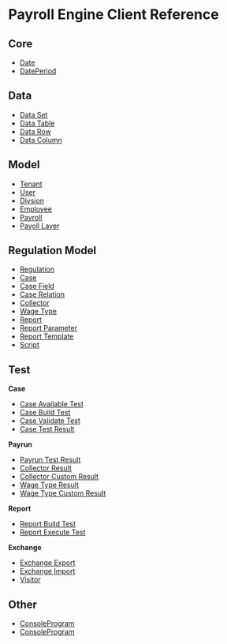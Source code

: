 # Payroll Engine Client Reference

## Core
- [Date](xref:PayrollEngine.Client.Scripting.Function.Date)
- [DatePeriod](xref:PayrollEngine.Client.Scripting.Function.DatePeirod)

## Data
- [Data Set](xref:PayrollEngine.Client.Scripting.Function.DataSet)
- [Data Table](xref:PayrollEngine.Client.Scripting.Function.DataTable)
- [Data Row](xref:PayrollEngine.Client.Scripting.Function.DataRow)
- [Data Column](xref:PayrollEngine.Client.Scripting.Function.DataColumn)

## Model
- [Tenant](xref:PayrollEngine.Client.Scripting.Function.Tenant)
- [User](xref:PayrollEngine.Client.Scripting.Function.User)
- [Divsion](xref:PayrollEngine.Client.Scripting.Function.Division)
- [Employee](xref:PayrollEngine.Client.Scripting.Function.Employee)
- [Payroll](xref:PayrollEngine.Client.Scripting.Function.Payroll)
- [Payoll Layer](xref:PayrollEngine.Client.Scripting.Function.PayrollLayer)

## Regulation Model
- [Regulation](xref:PayrollEngine.Client.Scripting.Function.Regulation)
- [Case](xref:PayrollEngine.Client.Scripting.Function.Case)
- [Case Field](xref:PayrollEngine.Client.Scripting.Function.Casefield)
- [Case Relation](xref:PayrollEngine.Client.Scripting.Function.CaseRelation)
- [Collector](xref:PayrollEngine.Client.Scripting.Function.Collector)
- [Wage Type](xref:PayrollEngine.Client.Scripting.Function.WagType)
- [Report](xref:PayrollEngine.Client.Scripting.Function.Report)
- [Report Parameter](xref:PayrollEngine.Client.Scripting.Function.ReportParameter)
- [Report Template](xref:PayrollEngine.Client.Scripting.Function.ReportTemplate)
- [Script](xref:PayrollEngine.Client.Scripting.Function.Script)

## Test
**Case**
- [Case Available Test](xref:PayrollEngine.Client.Scripting.Function.CaseAvailableTest)
- [Case Build Test](xref:PayrollEngine.Client.Scripting.Function.CaseBuildTest)
- [Case Validate Test](xref:PayrollEngine.Client.Scripting.Function.CaseValidateTest)
- [Case Test Result](xref:PayrollEngine.Client.Scripting.Function.CaseTestResult)

**Payrun**
- [Payrun Test Result](xref:PayrollEngine.Client.Scripting.Function.PayrunTestResult)
- [Collector Result](xref:PayrollEngine.Client.Scripting.Function.CollectorResult)
- [Collector Custom Result](xref:PayrollEngine.Client.Scripting.Function.CollectorCustomResult)
- [Wage Type Result](xref:PayrollEngine.Client.Scripting.Function.WageTypeResult)
- [Wage Type Custom Result](xref:PayrollEngine.Client.Scripting.Function.WageTypeCustomResult)

**Report**
- [Report Build Test](xref:PayrollEngine.Client.Scripting.Function.ReportBuildTest)
- [Report Execute Test](xref:PayrollEngine.Client.Scripting.Function.ReportExecuteTest)

**Exchange**
- [Exchange Export](xref:PayrollEngine.Client.Scripting.Function.ExchangeExport)
- [Exchange Import](xref:PayrollEngine.Client.Scripting.Function.ExchangeImport)
- [Visitor](xref:PayrollEngine.Client.Scripting.Function.Visitor)

## Other
- [ConsoleProgram](xref:PayrollEngine.Client.Scripting.Function.ConsoleProgram)
- [ConsoleProgram](xref:PayrollEngine.Client.Scripting.Function.ConsoleProgram)
